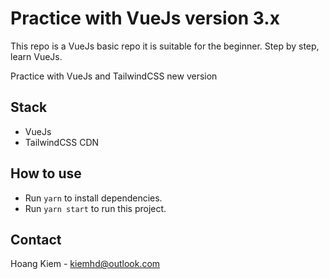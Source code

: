 # Practice with VueJs version 3.x

This repo is a VueJs basic repo it is suitable for the beginner. Step by step, learn VueJs.

Practice with VueJs and TailwindCSS new version

## Stack

- VueJs
- TailwindCSS CDN

## How to use
- Run `yarn` to install dependencies.
- Run `yarn start` to run this project. 

## Contact

Hoang Kiem - kiemhd@outlook.com